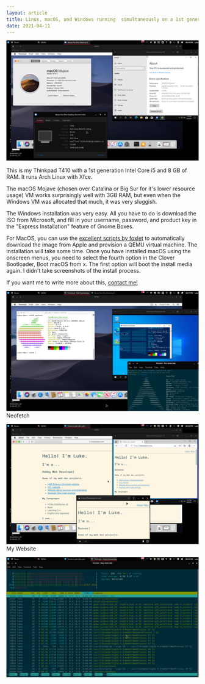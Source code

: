 ```yaml
---
layout: article
title: Linux, macOS, and Windows running  simultaneously on a 1st generation Core i5 and 8GB RAM
date: 2021-04-11
---
```

![macOS Mojave, Windows 10, and Arch Linux with XFCE showing their About dialogs](/uploads/vm/sysinfo-fs8.png)

This is my Thinkpad T410 with a 1st generation Intel Core i5 and 8 GB of RAM. It runs Arch Linux with Xfce.

The macOS Mojave (chosen over Catalina or Big Sur for it's lower resource usage) VM works surprisingly well with 3GB RAM, but even when the Windows VM was allocated that much, it was very sluggish. 

The Windows installation was very easy. All you have to do is download the ISO from Microsoft, and fill in your username, password, and product key in the "Express Installation" feature of Gnome Boxes.

For MacOS, you can use the [excellent scripts by foxlet](https://github.com/foxlet/macOS-Simple-KVM) to automatically download the image from Apple and provision a QEMU virtual machine. The installation will take some time. Once you have installed macOS using the onscreen menus, you need to select the fourth option in the Clover Bootloader, Boot macOS from x. The first option will boot the install media again. I didn't take screenshots of the install process.

If you want me to write more about this, [contact me!](/contact.html)


![Neofetch on all systems](/uploads/vm/neofetch-fs8.png)
Neofetch

![This website on all systems](/uploads/vm/lukesempire-fs8.png)
My Website

![htop on the physical machine](/uploads/vm/htop-fs8.png)

